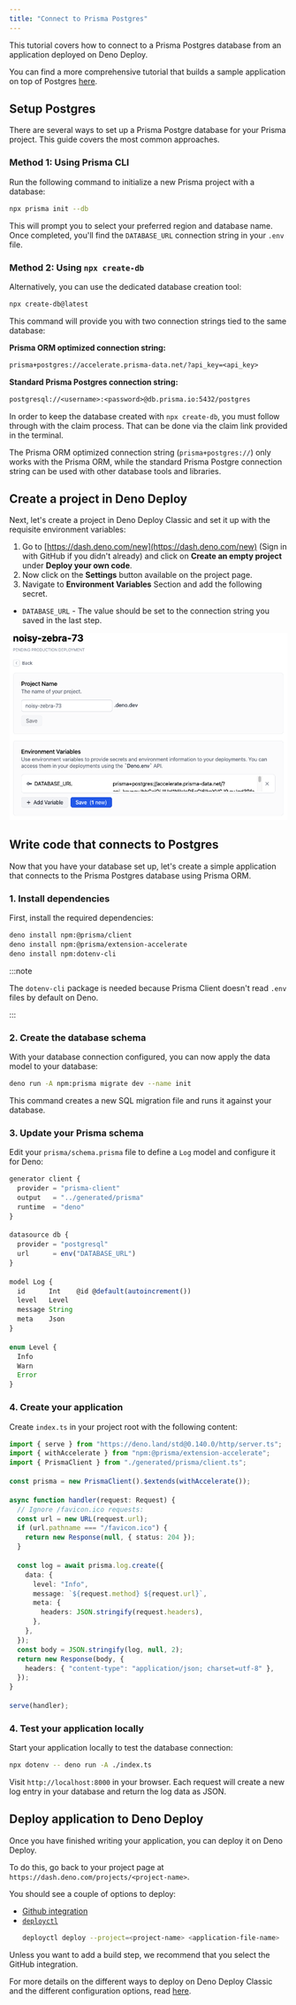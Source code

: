 ```yaml
---
title: "Connect to Prisma Postgres"
---
```


This tutorial covers how to connect to a Prisma Postgres database from an
application deployed on Deno Deploy.

You can find a more comprehensive tutorial that builds a sample application on
top of Postgres [here](../tutorials/tutorial-postgres).

## Setup Postgres

There are several ways to set up a Prisma Postgre database for your Prisma
project. This guide covers the most common approaches.

### Method 1: Using Prisma CLI

Run the following command to initialize a new Prisma project with a database:

```bash
npx prisma init --db
```

This will prompt you to select your preferred region and database name. Once
completed, you'll find the `DATABASE_URL` connection string in your `.env` file.

### Method 2: Using `npx create-db`

Alternatively, you can use the dedicated database creation tool:

```bash
npx create-db@latest
```

This command will provide you with two connection strings tied to the same
database:

**Prisma ORM optimized connection string:**

```txt
prisma+postgres://accelerate.prisma-data.net/?api_key=<api_key>
```

**Standard Prisma Postgres connection string:**

```txt
postgresql://<username>:<password>@db.prisma.io:5432/postgres
```

In order to keep the database created with `npx create-db`, you must follow
through with the claim process. That can be done via the claim link provided in
the terminal.

The Prisma ORM optimized connection string (`prisma+postgres://`) only works
with the Prisma ORM, while the standard Prisma Postgre connection string can be
used with other database tools and libraries.

## Create a project in Deno Deploy

Next, let's create a project in Deno Deploy Classic and set it up with the
requisite environment variables:

1. Go to [https://dash.deno.com/new](https://dash.deno.com/new) (Sign in with
   GitHub if you didn't already) and click on **Create an empty project** under
   **Deploy your own code**.
2. Now click on the **Settings** button available on the project page.
3. Navigate to **Environment Variables** Section and add the following secret.

- `DATABASE_URL` - The value should be set to the connection string you saved in
  the last step.

![postgres_env_variable](../docs-images/prisma_postgres_env_variable.png)

## Write code that connects to Postgres

Now that you have your database set up, let's create a simple application that
connects to the Prisma Postgres database using Prisma ORM.

### 1. Install dependencies

First, install the required dependencies:

```bash
deno install npm:@prisma/client
deno install npm:@prisma/extension-accelerate
deno install npm:dotenv-cli
```

:::note

The `dotenv-cli` package is needed because Prisma Client doesn't read `.env`
files by default on Deno.

:::

### 2. Create the database schema

With your database connection configured, you can now apply the data model to
your database:

```bash
deno run -A npm:prisma migrate dev --name init
```

This command creates a new SQL migration file and runs it against your database.

### 3. Update your Prisma schema

Edit your `prisma/schema.prisma` file to define a `Log` model and configure it
for Deno:

```ts
generator client {
  provider = "prisma-client"
  output   = "../generated/prisma"
  runtime  = "deno"
}

datasource db {
  provider = "postgresql"
  url      = env("DATABASE_URL")
}

model Log {
  id      Int    @id @default(autoincrement())
  level   Level
  message String
  meta    Json
}

enum Level {
  Info
  Warn
  Error
}
```

### 4. Create your application

Create `index.ts` in your project root with the following content:

```typescript
import { serve } from "https://deno.land/std@0.140.0/http/server.ts";
import { withAccelerate } from "npm:@prisma/extension-accelerate";
import { PrismaClient } from "./generated/prisma/client.ts";

const prisma = new PrismaClient().$extends(withAccelerate());

async function handler(request: Request) {
  // Ignore /favicon.ico requests:
  const url = new URL(request.url);
  if (url.pathname === "/favicon.ico") {
    return new Response(null, { status: 204 });
  }

  const log = await prisma.log.create({
    data: {
      level: "Info",
      message: `${request.method} ${request.url}`,
      meta: {
        headers: JSON.stringify(request.headers),
      },
    },
  });
  const body = JSON.stringify(log, null, 2);
  return new Response(body, {
    headers: { "content-type": "application/json; charset=utf-8" },
  });
}

serve(handler);
```

### 4. Test your application locally

Start your application locally to test the database connection:

```bash
npx dotenv -- deno run -A ./index.ts
```

Visit `http://localhost:8000` in your browser. Each request will create a new
log entry in your database and return the log data as JSON.

## Deploy application to Deno Deploy

Once you have finished writing your application, you can deploy it on Deno
Deploy.

To do this, go back to your project page at
`https://dash.deno.com/projects/<project-name>`.

You should see a couple of options to deploy:

- [Github integration](ci_github)
- [`deployctl`](./deployctl.md)
  ```sh
  deployctl deploy --project=<project-name> <application-file-name>
  ```

Unless you want to add a build step, we recommend that you select the GitHub
integration.

For more details on the different ways to deploy on Deno Deploy Classic and the
different configuration options, read [here](how-to-deploy).
